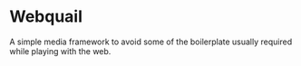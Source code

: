 # Webquail
A simple media framework to avoid some of the boilerplate usually required while playing with the web.
